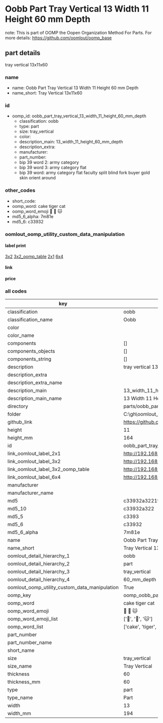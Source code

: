 # Oobb Part Tray Vertical 13 Width 11 Height 60 mm Depth  

note: This is part of OOMP the Oopen Organization Method For Parts. For more details: https://github.com/oomlout/oomp_base

##  part details
  



tray vertical 13x11x60



### name
* name: Oobb Part Tray Vertical 13 Width 11 Height 60 mm Depth
* name_short: Tray Vertical 13x11x60 
### id
* oomp_id: oobb_part_tray_vertical_13_width_11_height_60_mm_depth
  * classification: oobb
  * type: part
  * size: tray_vertical
  * color: 
  * description_main: 13_width_11_height_60_mm_depth
  * description_extra: 
  * manufacturer: 
  * part_number: 
  * bip 39 word 2: army category
  * bip 39 word 3: army category flat
  * bip 39 word: army category flat faculty split blind fork buyer gold skin orient around

### other_codes
* short_code: 
* oomp_word: cake tiger cat
* oomp_word_emoji :cake: :tiger: :cat:
* md5_6_alpha: 7m81e
* md5_6: c33932






### oomlout_oomp_utility_custom_data_manipulation
#### label print
[3x2](http://192.168.1.245:1112/?label=oomp%207m81e)
[3x2_oomp_table](http://192.168.1.108:1112/?label=oomp%207m81e)
[2x1](http://192.168.1.242:1112/?label=oomp%207m81e)
[6x4](http://192.168.1.55:1112/?label=oomp%207m81e)    

#### link

                              

#### price







### all codes 
| key | value |  
| --- | --- |  
| classification | oobb |  
| classification_name | Oobb |  
| color |  |  
| color_name |  |  
| components | [] |  
| components_objects | [] |  
| components_string | [] |  
| description | tray vertical 13x11x60 |  
| description_extra |  |  
| description_extra_name |  |  
| description_main | 13_width_11_height_60_mm_depth |  
| description_main_name | 13 Width 11 Height 60 mm Depth |  
| directory | parts/oobb_part_tray_vertical_13_width_11_height_60_mm_depth |  
| folder | C:\gh\oomlout_oobb_version_4_generated_parts\parts\oobb_part_tray_vertical_13_width_11_height_60_mm_depth |  
| github_link | https://github.com/oomlout/oomlout_oomp_part_src/tree/main/parts/oobb_part_tray_vertical_13_width_11_height_60_mm_depth |  
| height | 11 |  
| height_mm | 164 |  
| id | oobb_part_tray_vertical_13_width_11_height_60_mm_depth |  
| link_oomlout_label_2x1 | http://192.168.1.242:1112/?label=oomp%207m81e |  
| link_oomlout_label_3x2 | http://192.168.1.245:1112/?label=oomp%207m81e |  
| link_oomlout_label_3x2_oomp_table | http://192.168.1.108:1112/?label=oomp%207m81e |  
| link_oomlout_label_6x4 | http://192.168.1.55:1112/?label=oomp%207m81e |  
| manufacturer |  |  
| manufacturer_name |  |  
| md5 | c33932a3221f6b6c5f69151ab1090860 |  
| md5_10 | c33932a322 |  
| md5_5 | c3393 |  
| md5_6 | c33932 |  
| md5_6_alpha | 7m81e |  
| name | Oobb Part Tray Vertical 13 Width 11 Height 60 mm Depth |  
| name_short | Tray Vertical 13x11x60  |  
| oomlout_detail_hierarchy_1 | oobb |  
| oomlout_detail_hierarchy_2 | part |  
| oomlout_detail_hierarchy_3 | tray_vertical |  
| oomlout_detail_hierarchy_4 | 60_mm_depth |  
| oomlout_oomp_utility_custom_data_manipulation | True |  
| oomp_key | oomp_oobb_part_tray_vertical_13_width_11_height_60_mm_depth |  
| oomp_word | cake tiger cat |  
| oomp_word_emoji | :cake: :tiger: :cat: |  
| oomp_word_emoji_list | [':cake:', ':tiger:', ':cat:'] |  
| oomp_word_list | ['cake', 'tiger', 'cat'] |  
| part_number |  |  
| part_number_name |  |  
| short_name |  |  
| size | tray_vertical |  
| size_name | Tray Vertical |  
| thickness | 60 |  
| thickness_mm | 60 |  
| type | part |  
| type_name | Part |  
| width | 13 |  
| width_mm | 194 |  
